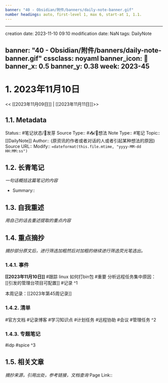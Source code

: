 ```yaml
---
banner: "40 - Obsidian/附件/banners/daily-note-banner.gif"
number headings: auto, first-level 1, max 6, start-at 1, 1.1.
---
```


---
creation date: 2023-11-10 09:10
modification date: NaN
tags: DailyNote

banner: "40 - Obsidian/附件/banners/daily-note-banner.gif"
cssclass: noyaml
banner_icon: 💌
banner_x: 0.5
banner_y: 0.38
week: 2023-45
---

# 1. 2023年11月10日

<< [[2023年11月09日]] | [[2023年11月11日]]>>

## 1.1. Metadata
Status::    #笔记状态/🌱发芽
Source Type::  #📥/💭想法 
Note Type::  #笔记
Topic:: [[DailyNote]]
Author:: {原资讯的作者或者对话的人或者引起某种想法的原因}
Source URL:: 
Modify:: `=dateformat(this.file.mtime, "yyyy-MM-dd HH:MM:ss")`

## 1.2. 长青笔记
*一句话概括这篇笔记的内容*
* Summary:: 

## 1.3. 自我重述
*用自己的话去重述提取的重点内容*

## 1.4. 重点摘抄
*摘抄部分原文后，进行筛选加粗然后对加粗的继续进行筛选荧光笔选出。*
### 1.4.1. 事件
**[[2023年11月10日]]**
#跟踪 linux 如何打bin包
#重要 分析远程任务集中原因：[[引发的管理台项目可配置]]
#记录 
^1

本周记录：[[2023年第45周记录]]

### 1.4.2. 清单
#官方文档
#记录博客
#学习知识点
#计划任务
#远程协助
#会议
#管理任务 
^2

### 1.4.3. 专题笔记
#idp
#spice
^3


## 1.5. 相关文章
*摘抄来源，引用出处，参考链接，文档查询*
Page Link::  
